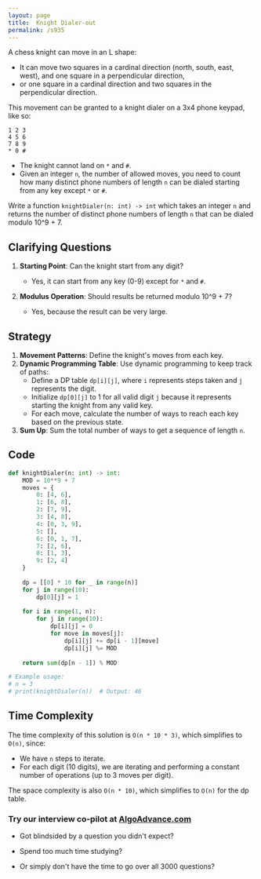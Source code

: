 ```yaml
---
layout: page
title:  Knight Dialer-out
permalink: /s935
---
```


A chess knight can move in an L shape: 
- It can move two squares in a cardinal direction (north, south, east, west), and one square in a perpendicular direction, 
- or one square in a cardinal direction and two squares in the perpendicular direction.

This movement can be granted to a knight dialer on a 3x4 phone keypad, like so:

```
1 2 3
4 5 6
7 8 9
* 0 #
```

- The knight cannot land on `*` and `#`.
- Given an integer `n`, the number of allowed moves, you need to count how many distinct phone numbers of length `n` can be dialed starting from any key except `*` or `#`.

Write a function `knightDialer(n: int) -> int` which takes an integer `n` and returns the number of distinct phone numbers of length `n` that can be dialed modulo 10^9 + 7.

## Clarifying Questions

1. **Starting Point**: Can the knight start from any digit?
   - Yes, it can start from any key (0-9) except for `*` and `#`.

2. **Modulus Operation**: Should results be returned modulo 10^9 + 7?
   - Yes, because the result can be very large.

## Strategy

1. **Movement Patterns**: Define the knight's moves from each key.
2. **Dynamic Programming Table**: Use dynamic programming to keep track of paths:
   - Define a DP table `dp[i][j]`, where `i` represents steps taken and `j` represents the digit.
   - Initialize `dp[0][j]` to 1 for all valid digit `j` because it represents starting the knight from any valid key.
   - For each move, calculate the number of ways to reach each key based on the previous state.
3. **Sum Up**: Sum the total number of ways to get a sequence of length `n`.

## Code

```python
def knightDialer(n: int) -> int:
    MOD = 10**9 + 7
    moves = {
        0: [4, 6],
        1: [6, 8],
        2: [7, 9],
        3: [4, 8],
        4: [0, 3, 9],
        5: [],
        6: [0, 1, 7],
        7: [2, 6],
        8: [1, 3],
        9: [2, 4]
    }
    
    dp = [[0] * 10 for _ in range(n)]
    for j in range(10):
        dp[0][j] = 1
    
    for i in range(1, n):
        for j in range(10):
            dp[i][j] = 0
            for move in moves[j]:
                dp[i][j] += dp[i - 1][move]
                dp[i][j] %= MOD
    
    return sum(dp[n - 1]) % MOD

# Example usage:
# n = 3
# print(knightDialer(n))  # Output: 46
```

## Time Complexity

The time complexity of this solution is `O(n * 10 * 3)`, which simplifies to `O(n)`, since:
- We have `n` steps to iterate.
- For each digit (10 digits), we are iterating and performing a constant number of operations (up to 3 moves per digit).

The space complexity is also `O(n * 10)`, which simplifies to `O(n)` for the dp table.


### Try our interview co-pilot at [AlgoAdvance.com](https://algoAdvance.com)

- Got blindsided by a question you didn't expect?

- Spend too much time studying?

- Or simply don't have the time to go over all 3000 questions?


